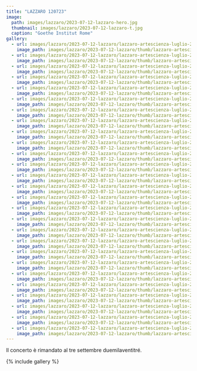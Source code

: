 ```yaml
---
title: "LAZZARO 120723"
image:
  path: images/lazzaro/2023-07-12-lazzaro-hero.jpg
  thumbnail: images/lazzaro/2023-07-12-lazzaro-t.jpg
  caption: "Goethe Institut Rome"
gallery:
  - url: images/lazzaro/2023-07-12-lazzaro/lazzaro-artescienza-luglio-20231177.jpg
    image_path: images/lazzaro/2023-07-12-lazzaro/thumb/lazzaro-artescienza-luglio-20231177.jpg
  - url: images/lazzaro/2023-07-12-lazzaro/lazzaro-artescienza-luglio-20231198.jpg
    image_path: images/lazzaro/2023-07-12-lazzaro/thumb/lazzaro-artescienza-luglio-20231198.jpg
  - url: images/lazzaro/2023-07-12-lazzaro/lazzaro-artescienza-luglio-20231204.jpg
    image_path: images/lazzaro/2023-07-12-lazzaro/thumb/lazzaro-artescienza-luglio-20231204.jpg
  - url: images/lazzaro/2023-07-12-lazzaro/lazzaro-artescienza-luglio-20231211.jpg
    image_path: images/lazzaro/2023-07-12-lazzaro/thumb/lazzaro-artescienza-luglio-20231211.jpg
  - url: images/lazzaro/2023-07-12-lazzaro/lazzaro-artescienza-luglio-20231231.jpg
    image_path: images/lazzaro/2023-07-12-lazzaro/thumb/lazzaro-artescienza-luglio-20231231.jpg
  - url: images/lazzaro/2023-07-12-lazzaro/lazzaro-artescienza-luglio-20231233.jpg
    image_path: images/lazzaro/2023-07-12-lazzaro/thumb/lazzaro-artescienza-luglio-20231233.jpg
  - url: images/lazzaro/2023-07-12-lazzaro/lazzaro-artescienza-luglio-20231242.jpg
    image_path: images/lazzaro/2023-07-12-lazzaro/thumb/lazzaro-artescienza-luglio-20231242.jpg
  - url: images/lazzaro/2023-07-12-lazzaro/lazzaro-artescienza-luglio-20231243.jpg
    image_path: images/lazzaro/2023-07-12-lazzaro/thumb/lazzaro-artescienza-luglio-20231243.jpg
  - url: images/lazzaro/2023-07-12-lazzaro/lazzaro-artescienza-luglio-20231249.jpg
    image_path: images/lazzaro/2023-07-12-lazzaro/thumb/lazzaro-artescienza-luglio-20231249.jpg
  - url: images/lazzaro/2023-07-12-lazzaro/lazzaro-artescienza-luglio-20231267.jpg
    image_path: images/lazzaro/2023-07-12-lazzaro/thumb/lazzaro-artescienza-luglio-20231267.jpg
  - url: images/lazzaro/2023-07-12-lazzaro/lazzaro-artescienza-luglio-20231268.jpg
    image_path: images/lazzaro/2023-07-12-lazzaro/thumb/lazzaro-artescienza-luglio-20231268.jpg
  - url: images/lazzaro/2023-07-12-lazzaro/lazzaro-artescienza-luglio-20231272.jpg
    image_path: images/lazzaro/2023-07-12-lazzaro/thumb/lazzaro-artescienza-luglio-20231272.jpg
  - url: images/lazzaro/2023-07-12-lazzaro/lazzaro-artescienza-luglio-20231274.jpg
    image_path: images/lazzaro/2023-07-12-lazzaro/thumb/lazzaro-artescienza-luglio-20231274.jpg
  - url: images/lazzaro/2023-07-12-lazzaro/lazzaro-artescienza-luglio-20231284.jpg
    image_path: images/lazzaro/2023-07-12-lazzaro/thumb/lazzaro-artescienza-luglio-20231284.jpg
  - url: images/lazzaro/2023-07-12-lazzaro/lazzaro-artescienza-luglio-20231286.jpg
    image_path: images/lazzaro/2023-07-12-lazzaro/thumb/lazzaro-artescienza-luglio-20231286.jpg
  - url: images/lazzaro/2023-07-12-lazzaro/lazzaro-artescienza-luglio-20231291.jpg
    image_path: images/lazzaro/2023-07-12-lazzaro/thumb/lazzaro-artescienza-luglio-20231291.jpg
  - url: images/lazzaro/2023-07-12-lazzaro/lazzaro-artescienza-luglio-20231296.jpg
    image_path: images/lazzaro/2023-07-12-lazzaro/thumb/lazzaro-artescienza-luglio-20231296.jpg
  - url: images/lazzaro/2023-07-12-lazzaro/lazzaro-artescienza-luglio-20231300.jpg
    image_path: images/lazzaro/2023-07-12-lazzaro/thumb/lazzaro-artescienza-luglio-20231300.jpg
  - url: images/lazzaro/2023-07-12-lazzaro/lazzaro-artescienza-luglio-20231310.jpg
    image_path: images/lazzaro/2023-07-12-lazzaro/thumb/lazzaro-artescienza-luglio-20231310.jpg
  - url: images/lazzaro/2023-07-12-lazzaro/lazzaro-artescienza-luglio-20231311.jpg
    image_path: images/lazzaro/2023-07-12-lazzaro/thumb/lazzaro-artescienza-luglio-20231311.jpg
  - url: images/lazzaro/2023-07-12-lazzaro/lazzaro-artescienza-luglio-20231312.jpg
    image_path: images/lazzaro/2023-07-12-lazzaro/thumb/lazzaro-artescienza-luglio-20231312.jpg
  - url: images/lazzaro/2023-07-12-lazzaro/lazzaro-artescienza-luglio-20231327.jpg
    image_path: images/lazzaro/2023-07-12-lazzaro/thumb/lazzaro-artescienza-luglio-20231327.jpg
  - url: images/lazzaro/2023-07-12-lazzaro/lazzaro-artescienza-luglio-20231339.jpg
    image_path: images/lazzaro/2023-07-12-lazzaro/thumb/lazzaro-artescienza-luglio-20231339.jpg
  - url: images/lazzaro/2023-07-12-lazzaro/lazzaro-artescienza-luglio-20231346.jpg
    image_path: images/lazzaro/2023-07-12-lazzaro/thumb/lazzaro-artescienza-luglio-20231346.jpg
  - url: images/lazzaro/2023-07-12-lazzaro/lazzaro-artescienza-luglio-20231353.jpg
    image_path: images/lazzaro/2023-07-12-lazzaro/thumb/lazzaro-artescienza-luglio-20231353.jpg
  - url: images/lazzaro/2023-07-12-lazzaro/lazzaro-artescienza-luglio-20231355.jpg
    image_path: images/lazzaro/2023-07-12-lazzaro/thumb/lazzaro-artescienza-luglio-20231355.jpg
  - url: images/lazzaro/2023-07-12-lazzaro/lazzaro-artescienza-luglio-20231364.jpg
    image_path: images/lazzaro/2023-07-12-lazzaro/thumb/lazzaro-artescienza-luglio-20231364.jpg
---
```


Il concerto è rimandato al tre settembre duemilaventitré.

<!--more-->

{% include gallery %}
